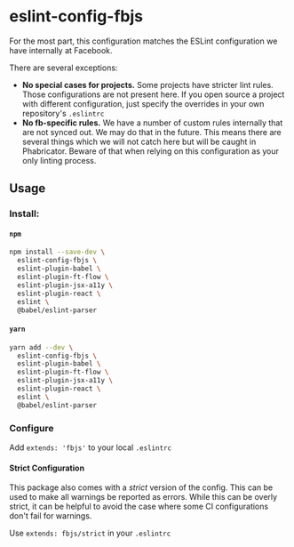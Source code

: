 # eslint-config-fbjs

For the most part, this configuration matches the ESLint configuration we have internally at Facebook.

There are several exceptions:

- **No special cases for projects.** Some projects have stricter lint rules. Those configurations are not present here. If you open source a project with different configuration, just specify the overrides in your own repository's `.eslintrc`
- **No fb-specific rules.** We have a number of custom rules internally that are not synced out. We may do that in the future. This means there are several things which we will not catch here but will be caught in Phabricator. Beware of that when relying on this configuration as your only linting process.

## Usage

### Install:

#### `npm`
```sh
npm install --save-dev \
  eslint-config-fbjs \
  eslint-plugin-babel \
  eslint-plugin-ft-flow \
  eslint-plugin-jsx-a11y \
  eslint-plugin-react \
  eslint \
  @babel/eslint-parser
```

#### `yarn`
```sh
yarn add --dev \
  eslint-config-fbjs \
  eslint-plugin-babel \
  eslint-plugin-ft-flow \
  eslint-plugin-jsx-a11y \
  eslint-plugin-react \
  eslint \
  @babel/eslint-parser
```

### Configure

Add `extends: 'fbjs'` to your local `.eslintrc`

#### Strict Configuration

This package also comes with a *strict* version of the config. This can be used to make all warnings be reported as errors. While this can be overly strict, it can be helpful to avoid the case where some CI configurations don't fail for warnings.

Use `extends: fbjs/strict` in your `.eslintrc`
